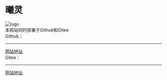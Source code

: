 曦灵
====
![logo](https://gulanguage.cn/img/logo.gif)  
本网站同时部署于Github和Gitee  
Github：
____
[网站地址](https://gulanguage.cn/)  
Gitee：  
____
[网站地址](http://elythy.gitee.io/)  
